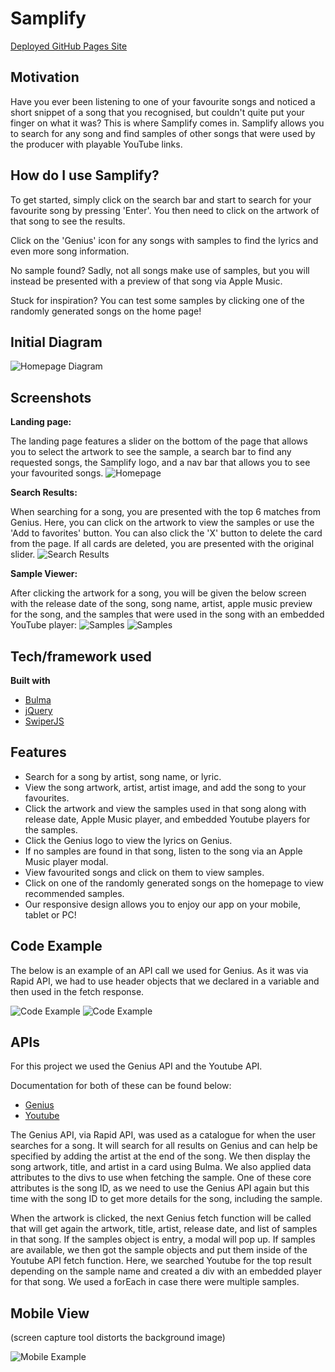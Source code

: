 # Samplify

[Deployed GitHub Pages Site](https://leon3005.github.io/samplify-uk/)

## Motivation

Have you ever been listening to one of your favourite songs and noticed a short snippet of a song that you recognised, but couldn't quite put your finger on what it was? This is where Samplify comes in. Samplify allows you to search for any song and find samples of other songs that were used by the producer with playable YouTube links.

## How do I use Samplify?

To get started, simply click on the search bar and start to search for your favourite song by pressing 'Enter'. You then need to click on the artwork of that song to see the results. 

Click on the 'Genius' icon for any songs with samples to find the lyrics and even more song information. 

No sample found? Sadly, not all songs make use of samples, but you will instead be presented with a preview of that song via Apple Music. 

Stuck for inspiration? You can test some samples by clicking one of the randomly generated songs on the home page!


## Initial Diagram

![Homepage Diagram](./assets/images/homepageDiagram.png "Homepage Diagram")

## Screenshots

**Landing page:**

The landing page features a slider on the bottom of the page that allows you to select the artwork to see the sample, a search bar to find any requested songs, the Samplify logo, and a nav bar that allows you to see your favourited songs.
![Homepage](./assets/images/homepage_screenshot.png "Homepage")

**Search Results:**

When searching for a song, you are presented with the top 6 matches from Genius. Here, you can click on the artwork to view the samples or use the 'Add to favorites' button. You can also click the 'X' button to delete the card from the page. If all cards are deleted, you are presented with the original slider.
![Search Results](./assets/images/searchresults.png "Search Result")

**Sample Viewer:**

After clicking the artwork for a song, you will be given the below screen with the release date of the song, song name, artist, apple music preview for the song, and the samples that were used in the song with an embedded YouTube player:
![Samples](./assets/images/poundcakesample2.png "Example of Sample")
![Samples](./assets/images/touchtheskysample2.png "Example of Sample")

## Tech/framework used

<b>Built with</b>

- [Bulma](https://bulma.io/)
- [jQuery](https://jquery.com/)
- [SwiperJS](https://swiperjs.com/swiper-api)

## Features

- Search for a song by artist, song name, or lyric.
- View the song artwork, artist, artist image, and add the song to your favourites.
- Click the artwork and view the samples used in that song along with release date, Apple Music player, and embedded Youtube players for the samples.
- Click the Genius logo to view the lyrics on Genius.
- If no samples are found in that song, listen to the song via an Apple Music player modal.
- View favourited songs and click on them to view samples.
- Click on one of the randomly generated songs on the homepage to view recommended samples.
- Our responsive design allows you to enjoy our app on your mobile, tablet or PC!

## Code Example

The below is an example of an API call we used for Genius. As it was via Rapid API, we had to use header objects that we declared in a variable and then used in the fetch response.

![Code Example](./assets/images/headerobject.png "Example of Code")
![Code Example](./assets/images/fetchGenius.png "Example of Code")

## APIs

For this project we used the Genius API and the Youtube API.

Documentation for both of these can be found below:

- [Genius](https://docs.genius.com/)
- [Youtube](https://developers.google.com/youtube/v3)

The Genius API, via Rapid API, was used as a catalogue for when the user searches for a song. It will search for all results on Genius and can help be specified by adding the artist at the end of the song. We then display the song artwork, title, and artist in a card using Bulma. We also applied data attributes to the divs to use when fetching the sample. One of these core attributes is the song ID, as we need to use the Genius API again but this time with the song ID to get more details for the song, including the sample.

When the artwork is clicked, the next Genius fetch function will be called that will get again the artwork, title, artist, release date, and list of samples in that song. If the samples object is entry, a modal will pop up. If samples are available, we then got the sample objects and put them inside of the Youtube API fetch function. Here, we searched Youtube for the top result depending on the sample name and created a div with an embedded player for that song. We used a forEach in case there were multiple samples.

## Mobile View

(screen capture tool distorts the background image)

![Mobile Example](./assets/images/mobileviewsamples.png "Mobile View")
